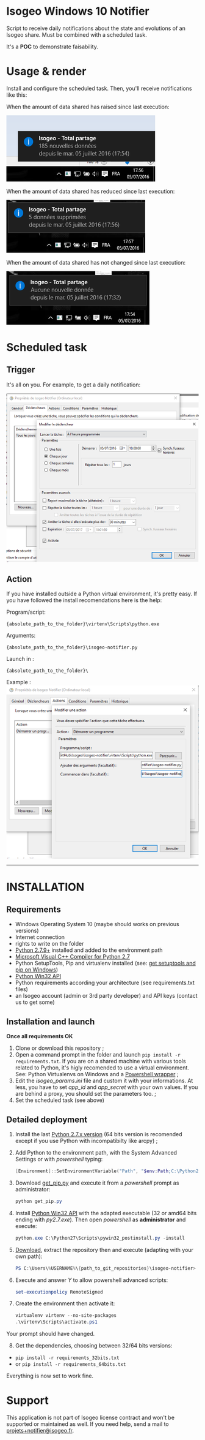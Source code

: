 Isogeo Windows 10 Notifier
======

Script to receive daily notifications about the state and evolutions of an Isogeo share.
Must be combined with a scheduled task.

It's a **POC** to demonstrate faisability.

# Usage & render

Install and configure the scheduled task.
Then, you'll receive notifications like this:

When the amount of data shared has raised since last execution:

![Notification sample - More data since last execution](img/capture_example_NewData.png)

When the amount of data shared has reduced since last execution:

![Notification sample - Less data since last execution](img/capture_example_DataDeleted.png)

When the amount of data shared has not changed since last execution:

![Notification sample - Any change](img/capture_example_NothingChanged.png)

# Scheduled task

## Trigger

It's all on you. For example, to get a daily notification:

![Scheduled task - Trigger settings](img/task_trigger_example.PNG)

## Action

If you have installed outside a Python virtual environment, it's pretty easy.
If you have followed the install recomendations here is the help:

Program/script:
```
{absolute_path_to_the_folder}\virtenv\Scripts\python.exe
```

Arguments:
```
{absolute_path_to_the_folder}\isogeo-notifier.py
```

Launch in :
```
{absolute_path_to_the_folder}\
```

Example :
![Scheduled task - Action settings](img/task_action_settings.PNG)

______

# INSTALLATION

## Requirements

* Windows Operating System 10 (maybe should works on previous versions)
* Internet connection
* rights to write on the folder
* [Python 2.7.9+](https://www.python.org/downloads/windows) installed and added to the environment path
* [Microsoft Visual C++ Compiler for Python 2.7](https://www.microsoft.com/en-us/download/details.aspx?id=44266)
* Python SetupTools, Pip and virtualenv installed (see: [get setuptools and pip on Windows](http://docs.python-guide.org/en/latest/starting/install/win/#setuptools-pip))
* [Python Win32 API](https://sourceforge.net/projects/pywin32/files/pywin32/)
* Python requirements according your architecture (see requirements.txt files)
* an Isogeo account (admin or 3rd party developer) and API keys (contact us to get some)

## Installation and launch

**Once all requirements OK**

1. Clone or download this repository ;
2. Open a command prompt in the folder and launch `pip install -r requirements.txt`. If you are on a shared machine with various tools related to Python, it's higly recomended to use a virtual environment. See: Python Virtualenvs on Windows and a [Powershell wrapper](https://bitbucket.org/guillermooo/virtualenvwrapper-powershell/) ;
3. Edit the *isogeo_params.ini* file and custom it with your informations. At less, you have to set *app_id* and *app_secret* with your own values. If you are behind a proxy, you should set the parameters too. ;
4. Set the scheduled task (see above)

## Detailed deployment

1. Install the last [Python 2.7.x version](https://www.python.org/downloads/windows) (64 bits version is recomended except if you use Python with incompatibilty like arcpy) ;
2. Add Python to the environment path, with the System Advanced Settings or with *powershell* typing:

    ```powershell
    [Environment]::SetEnvironmentVariable("Path", "$env:Path;C:\Python27\;C:\Python27\Scripts\", "User")
    ```

3. Download [get_pip.py](https://bootstrap.pypa.io/get-pip.py) and execute it from a *powershell* prompt as administrator:

    ```powershell
    python get_pip.py
    ```

4. Install [Python Win32 API](https://sourceforge.net/projects/pywin32/files/pywin32/) with the adapted executable (32 or amd64 bits ending with *py2.7.exe*). Then open *powershell* as **administrator** and execute:

    ```powershell
    python.exe C:\Python27\Scripts\pywin32_postinstall.py -install
    ```

5. [Download](https://github.com/Guts/isogeo-notifier/archive/master.zip), extract the repository then and execute (adapting with your own path):

    ```powershell
    PS C:\Users\%USERNAME%\{path_to_git_repositories}\isogeo-notifier> pip install virtualenv
    ```

5. Execute and answer *Y* to allow powershell advanced scripts:

    ```powershell
    set-executionpolicy RemoteSigned
    ```

6. Create the environment then activate it:

    ```powershell
    virtualenv virtenv --no-site-packages
    .\virtenv\Scripts\activate.ps1
    ```
  
  Your prompt should have changed.

8. Get the dependencies, choosing between 32/64 bits versions:

  * `pip install -r requirements_32bits.txt`
  * or `pip install -r requirements_64bits.txt`

Everything is now set to work fine.

# Support

This application is not part of Isogeo license contract and won't be supported or maintained as well. If you need help, send a mail to <projets+notifier@isogeo.fr>.
